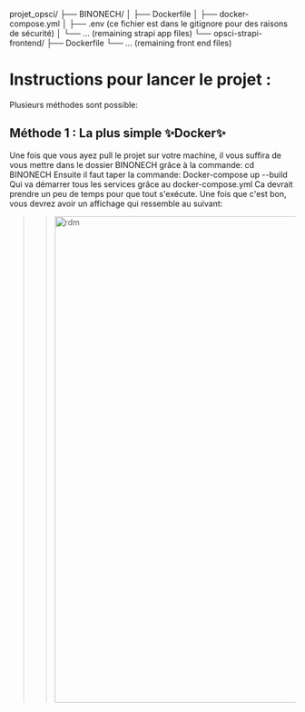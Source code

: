 
projet_opsci/
├── BINONECH/
│   ├── Dockerfile
│   ├── docker-compose.yml
│   ├── .env (ce fichier est dans le gitignore pour des raisons de sécurité)
│   └── ... (remaining strapi app files)
└── opsci-strapi-frontend/
    ├── Dockerfile
    └── ... (remaining front end files)

# Instructions pour lancer le projet :
Plusieurs méthodes sont possible:
## Méthode 1 : La plus simple ✨Docker✨
Une fois que vous ayez pull le projet sur votre machine, il vous suffira de vous mettre dans le dossier BINONECH grâce à la commande:
cd BINONECH
Ensuite il faut taper la commande:
Docker-compose up --build
Qui va démarrer tous les services grâce au docker-compose.yml
Ca devrait prendre un peu de temps pour que tout s'exécute.
Une fois que c'est bon, vous devrez avoir un affichage qui ressemble au suivant:
>><img width="857" alt="rdm" src="https://github.com/hasleyy6/Projet-opsci/assets/141744710/2475a0a3-b470-4a36-8a7b-9d612d97ce93">
